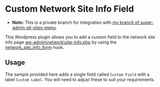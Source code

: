 # Custom Network Site Info Field

* __Note:__ This is a private branch for integration with [my branch of super-admin-all-sites-menu](https://github.com/jvarn/super-admin-all-sites-menu/tree/get_site_meta-option-for-blogname).

This Wordpress plugin allows you to add a custom field to the network site info page [wp-admin\network\site-info.php](https://github.com/WordPress/WordPress/blob/master/wp-admin/network/site-info.php) by using the [network_site_info_form](https://developer.wordpress.org/reference/hooks/network_site_info_form/) hook.

## Usage
The sample provided here adds a single field called `Custom Field` with a label `Custom Label`. You will need to adjust these to suit your requirements.
